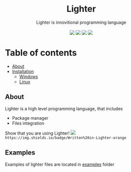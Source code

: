 <div align="center">
    <h1>Lighter</h1>
    Lighter is innovitional programming language
    <br><br>
    <img src="https://img.shields.io/github/contributors/ScriptChip/Lighter?style=for-the-badge" />
    <img src="https://img.shields.io/badge/Authors-ScriptChip-orange?style=for-the-badge" />
    <a href="https://trello.com/b/O9nvJuNO/lighter"><img src="https://img.shields.io/badge/Observe%20progress%20on-Trello-blue?style=for-the-badge" /></a>
    <img src="https://img.shields.io/github/issues/ScriptChip/Lighter?style=for-the-badge" />
</div>

# Table of contents
- [About](#about)
- [Installation](#installation)
  - [Windows](#installation-windows)
  - [Linux](#installation-linux)

## About

Lighter is a high level programming language, that includes
- Package manager
- Files integration

Show that you are using Lighter!
<img src="https://img.shields.io/badge/Written%20in-Lighter-orange" /> `https://img.shields.io/badge/Written%20in-Lighter-orange`

## Examples

Examples of lighter files are located in <a href="https://github.com/ScriptChip/Lighter/tree/master/examples" title="Navigate to examples folder">examples</a> folder
